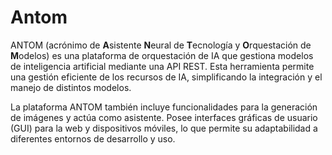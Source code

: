 # Antom

ANTOM (acrónimo de **A**sistente **N**eural de **T**ecnología y **O**rquestación de **M**odelos) es una plataforma de orquestación de IA que gestiona modelos de inteligencia artificial mediante una API REST. Esta herramienta permite una gestión eficiente de los recursos de IA, simplificando la integración y el manejo de distintos modelos.

La plataforma ANTOM también incluye funcionalidades para la generación de imágenes y actúa como asistente. Posee interfaces gráficas de usuario (GUI) para la web y dispositivos móviles, lo que permite su adaptabilidad a diferentes entornos de desarrollo y uso.
